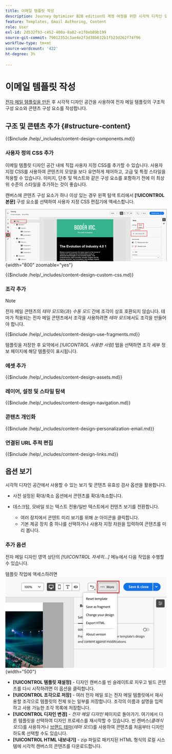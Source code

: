 ```yaml
---
title: 이메일 템플릿 작성
description: Journey Optimizer B2B edition의 계정 여정을 위한 시각적 디자인 도구, 사용자 지정 CSS, 조각 및 개인화를 사용하여 재사용 가능한 이메일 템플릿을 작성합니다.
feature: Templates, Email Authoring, Content
role: User
exl-id: 2d532f93-c452-400a-8a82-e1f0eb89b199
source-git-commit: 79012352c3ae4e2f3d38b632b1f523d262f74f96
workflow-type: tm+mt
source-wordcount: '422'
ht-degree: 3%

---
```


# 이메일 템플릿 작성

[전자 메일 템플릿을 만든](./email-templates.md#create-an-email-template) 후 시각적 디자인 공간을 사용하여 전자 메일 템플릿의 구조적 구성 요소와 콘텐츠 구성 요소를 작성합니다.

## 구조 및 콘텐츠 추가 {#structure-content}

{{$include /help/_includes/content-design-components.md}}

### 사용자 정의 CSS 추가

이메일 템플릿 디자인 공간 내에 직접 사용자 지정 CSS를 추가할 수 있습니다. 사용자 지정 CSS를 사용하여 콘텐츠의 모양을 보다 유연하게 제어하고, 고급 및 특정 스타일을 적용할 수 있습니다. 이미지, 단추 및 텍스트와 같은 구성 요소를 포함하기 전에 이 최상위 수준의 스타일을 추가하는 것이 좋습니다.

캔버스에 콘텐츠 구성 요소가 하나 이상 있는 경우 왼쪽 탐색 트리에서 **[!UICONTROL 본문]** 구성 요소를 선택하여 사용자 지정 CSS 편집기에 액세스합니다.

![본문 스타일에 액세스](./assets/email-template-body-styles.png){width="800" zoomable="yes"}

{{$include /help/_includes/content-design-custom-css.md}}

### 조각 추가

>[!NOTE]
>
>전자 메일 콘텐츠의 _테마 모드_&#x200B;와(과) _수동 모드_ 간에 조각이 상호 호환되지 않습니다. 테마가 적용되는 전자 메일 콘텐츠에서 조각을 사용하려면 _테마 모드_&#x200B;에서도 조각을 만들어야 합니다.

{{$include /help/_includes/content-design-use-fragments.md}}

템플릿을 저장한 후 요약에서 _[!UICONTROL 사용한 사람]_ 탭을 선택하면 조각 세부 정보 페이지에 해당 템플릿이 표시됩니다.

### 에셋 추가

{{$include /help/_includes/content-design-assets.md}}

### 레이어, 설정 및 스타일 탐색

{{$include /help/_includes/content-design-navigation.md}}

### 콘텐츠 개인화

{{$include /help/_includes/content-design-personalization-email.md}}

### 연결된 URL 추적 편집

{{$include /help/_includes/content-design-links.md}}

## 옵션 보기

시각적 디자인 공간에서 사용할 수 있는 보기 및 콘텐츠 유효성 검사 옵션을 활용합니다.

* 사전 설정된 확대/축소 옵션에서 콘텐츠를 확대/축소합니다.

* 데스크탑, 모바일 또는 텍스트 전용/일반 텍스트에서 컨텐츠 보기를 전환합니다.
   * 여러 장치에서 콘텐트 미리 보기를 위해 _눈_ 아이콘을 클릭합니다.
   * 기본 제공 장치 중 하나를 선택하거나 사용자 지정 차원을 입력하여 콘텐츠를 미리 봅니다.

### 추가 옵션

전자 메일 디자인 영역 상단의 _[!UICONTROL 자세히...]_ 메뉴에서 다음 작업을 수행할 수 있습니다.

템플릿 작업에 액세스하려면 ![자세히 클릭](./assets/visual-designer-more-menu.png){width="500"}

* **[!UICONTROL 템플릿 재설정]** - 디자인 캔버스를 빈 슬레이트로 지우고 빌드 콘텐츠를 다시 시작하려면 이 옵션을 클릭합니다.
* **[!UICONTROL 조각으로 저장]** - 여러 전자 메일 또는 전자 메일 템플릿에서 재사용할 조각으로 템플릿의 전체 또는 일부를 저장합니다. 조각의 이름과 설명을 입력하고 사용 가능한 조각 목록에 저장합니다.
* **[!UICONTROL 디자인 변경]** - _전자 메일 디자인_ 페이지로 돌아가기. 여기에서 다른 템플릿을 선택하여 디자인 프로세스를 재시작할 수 있습니다. 빈 캔버스(_클래식 모드_)를 사용하거나 [브랜드 테마](./brand-themes.md)(_테마 모드_)를 사용하여 콘텐츠를 처음부터 디자인하도록 선택할 수도 있습니다.
* **[!UICONTROL HTML 내보내기]** - zip 파일로 패키지된 HTML 형식의 로컬 시스템에 시각적 캔버스의 콘텐츠를 다운로드합니다.
